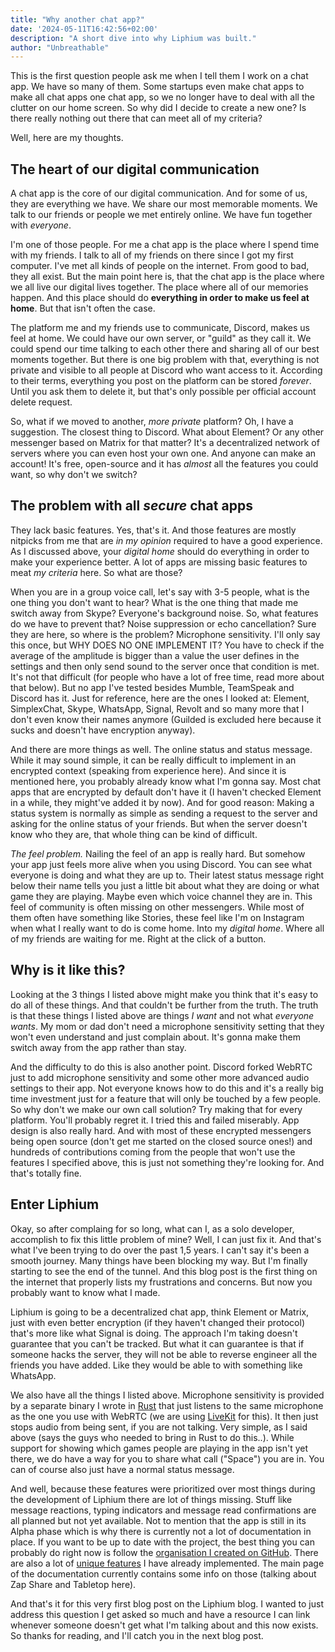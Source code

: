 ```yaml
---
title: "Why another chat app?"
date: '2024-05-11T16:42:56+02:00'
description: "A short dive into why Liphium was built."
author: "Unbreathable"
---
```


This is the first question people ask me when I tell them I work on a chat app. We have so many of them. Some startups even make chat apps to make all chat apps one chat app, so we no longer have to deal with all the clutter on our home screen. So why did I decide to create a new one? Is there really nothing out there that can meet all of my criteria?

Well, here are my thoughts.


## The heart of our digital communication

A chat app is the core of our digital communication. And for some of us, they are everything we have. We share our most memorable moments. We talk to our friends or people we met entirely online. We have fun together with *everyone*.

I'm one of those people. For me a chat app is the place where I spend time with my friends. I talk to all of my friends on there since I got my first computer. I've met all kinds of people on the internet. From good to bad, they all exist. But the main point here is, that the chat app is the place where we all live our digital lives together. The place where all of our memories happen. And this place should do **everything in order to make us feel at home**. But that isn't often the case.

The platform me and my friends use to communicate, Discord, makes us feel at home. We could have our own server, or "guild" as they call it. We could spend our time talking to each other there and sharing all of our best moments together. But there is one big problem with that, everything is not private and visible to all people at Discord who want access to it. According to their terms, everything you post on the platform can be stored *forever*. Until you ask them to delete it, but that's only possible per official account delete request.

So, what if we moved to another, *more private* platform? Oh, I have a suggestion. The closest thing to Discord. What about Element? Or any other messenger based on Matrix for that matter? It's a decentralized network of servers where you can even host your own one. And anyone can make an account! It's free, open-source and it has *almost* all the features you could want, so why don't we switch?


## The problem with all *secure* chat apps

They lack basic features. Yes, that's it. And those features are mostly nitpicks from me that are *in my opinion* required to have a good experience. As I discussed above, your *digital home* should do everything in order to make your experience better. A lot of apps are missing basic features to meat *my criteria* here. So what are those? 

When you are in a group voice call, let's say with 3-5 people, what is the one thing you don't want to hear? What is the one thing that made me switch away from Skype? Everyone's background noise. So, what features do we have to prevent that? Noise suppression or echo cancellation? Sure they are here, so where is the problem? Microphone sensitivity. I'll only say this once, but WHY DOES NO ONE IMPLEMENT IT? You have to check if the average of the amplitude is bigger than a value the user defines in the settings and then only send sound to the server once that condition is met. It's not that difficult (for people who have a lot of free time, read more about that below). But no app I've tested besides Mumble, TeamSpeak and Discord has it. Just for reference, here are the ones I looked at: Element, SimplexChat, Skype, WhatsApp, Signal, Revolt and so many more that I don't even know their names anymore (Guilded is excluded here because it sucks and doesn't have encryption anyway).

And there are more things as well. The online status and status message. While it may sound simple, it can be really difficult to implement in an encrypted context (speaking from experience here). And since it is mentioned here, you probably already know what I'm gonna say. Most chat apps that are encrypted by default don't have it (I haven't checked Element in a while, they might've added it by now). And for good reason: Making a status system is normally as simple as sending a request to the server and asking for the online status of your friends. But when the server doesn't know who they are, that whole thing can be kind of difficult.

*The feel problem.* Nailing the feel of an app is really hard. But somehow your app just feels more alive when you using Discord. You can see what everyone is doing and what they are up to. Their latest status message right below their name tells you just a little bit about what they are doing or what game they are playing. Maybe even which voice channel they are in. This feel of community is often missing on other messengers. While most of them often have something like Stories, these feel like I'm on Instagram when what I really want to do is come home. Into my *digital home*. Where all of my friends are waiting for me. Right at the click of a button.


## Why is it like this?

Looking at the 3 things I listed above might make you think that it's easy to do all of these things. And that couldn't be further from the truth. The truth is that these things I listed above are things *I want* and not what *everyone wants*. My mom or dad don't need a microphone sensitivity setting that they won't even understand and just complain about. It's gonna make them switch away from the app rather than stay.

And the difficulty to do this is also another point. Discord forked WebRTC just to add microphone sensitivity and some other more advanced audio settings to their app. Not everyone knows how to do this and it's a really big time investment just for a feature that will only be touched by a few people. So why don't we make our own call solution? Try making that for every platform. You'll probably regret it. I tried this and failed miserably. App design is also really hard. And with most of these encrypted messengers being open source (don't get me started on the closed source ones!) and hundreds of contributions coming from the people that won't use the features I specified above, this is just not something they're looking for. And that's totally fine.


## Enter Liphium

Okay, so after complaing for so long, what can I, as a solo developer, accomplish to fix this little problem of mine? Well, I can just fix it. And that's what I've been trying to do over the past 1,5 years. I can't say it's been a smooth journey. Many things have been blocking my way. But I'm finally starting to see the end of the tunnel. And this blog post is the first thing on the internet that properly lists my frustrations and concerns. But now you probably want to know what I made.

Liphium is going to be a decentralized chat app, think Element or Matrix, just with even better encryption (if they haven't changed their protocol) that's more like what Signal is doing. The approach I'm taking doesn't guarantee that you can't be tracked. But what it can guarantee is that if someone hacks the server, they will not be able to reverse engineer all the friends you have added. Like they would be able to with something like WhatsApp.

We also have all the things I listed above. Microphone sensitivity is provided by a separate binary I wrote in [Rust](https://rust-lang.org) that just listens to the same microphone as the one you use with WebRTC (we are using [LiveKit](https://livekit.io) for this). It then just stops audio from being sent, if you are not talking. Very simple, as I said above (says the guys who needed to bring in Rust to do this..). While support for showing which games people are playing in the app isn't yet there, we do have a way for you to share what call ("Space") you are in. You can of course also just have a normal status message.

And well, because these features were prioritized over most things during the development of Liphium there are lot of things missing. Stuff like message reactions, typing indicators and message read confirmations are all planned but not yet available. Not to mention that the app is still in its Alpha phase which is why there is currently not a lot of documentation in place. If you want to be up to date with the project, the best thing you can probably do right now is follow the [organisation I created on GitHub](https://github.com/Liphium). There are also a lot of [unique features](/docs) I have already implemented. The main page of the documentation currently contains some info on those (talking about Zap Share and Tabletop here).

And that's it for this very first blog post on the Liphium blog. I wanted to just address this question I get asked so much and have a resource I can link whenever someone doesn't get what I'm talking about and this now exists. So thanks for reading, and I'll catch you in the next blog post.